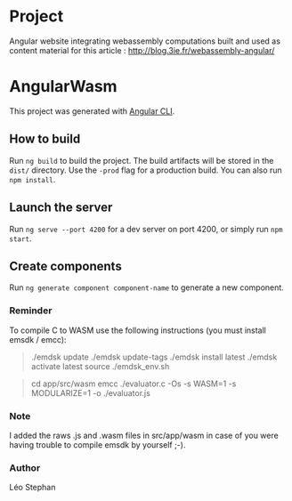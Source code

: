# Project

Angular website integrating webassembly computations built and used as content material for this article : http://blog.3ie.fr/webassembly-angular/

# AngularWasm

This project was generated with [Angular CLI](https://github.com/angular/angular-cli).

## How to build

Run `ng build` to build the project. The build artifacts will be stored in the `dist/` directory. Use the `-prod` flag for a production build. You can also run `npm install`.


## Launch the server

Run `ng serve --port 4200` for a dev server on port 4200, or simply run `npm start`.


## Create components

Run `ng generate component component-name` to generate a new component.

### Reminder

To compile C to WASM use the following instructions (you must install emsdk / emcc):

> ./emdsk update
 ./emdsk update-tags
 ./emdsk install latest
 ./emdsk activate latest
 source ./emdsk_env.sh

> cd app/src/wasm
 emcc ./evaluator.c -Os -s WASM=1 -s MODULARIZE=1 -o ./evaluator.js

### Note

I added the raws .js and .wasm files in src/app/wasm in case of you were having trouble to compile emsdk by yourself ;-).

### Author

Léo Stephan
